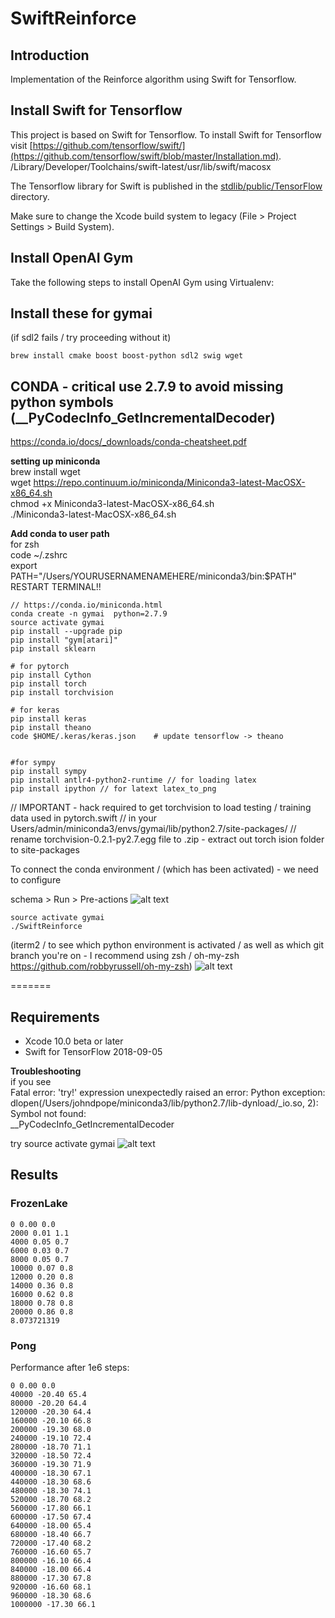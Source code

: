 #  SwiftReinforce

## Introduction
Implementation of the Reinforce algorithm using Swift for Tensorflow.



## Install Swift for Tensorflow
This project is based on Swift for Tensorflow. To install Swift for Tensorflow visit [https://github.com/tensorflow/swift/](https://github.com/tensorflow/swift/blob/master/Installation.md).
/Library/Developer/Toolchains/swift-latest/usr/lib/swift/macosx


The Tensorflow library for Swift is published in the [stdlib/public/TensorFlow](https://github.com/apple/swift/tree/tensorflow/stdlib/public/TensorFlow) directory.

Make sure to change the Xcode build system to legacy (File > Project Settings > Build System).

## Install OpenAI Gym
Take the following steps to install OpenAI Gym using Virtualenv:

      
     
## Install these for gymai
(if sdl2 fails / try proceeding without it)
```
brew install cmake boost boost-python sdl2 swig wget
```


## CONDA     - critical use 2.7.9 to avoid missing python symbols  (__PyCodecInfo_GetIncrementalDecoder)     
https://conda.io/docs/_downloads/conda-cheatsheet.pdf     

      
**setting up miniconda**      
brew install wget      
wget https://repo.continuum.io/miniconda/Miniconda3-latest-MacOSX-x86_64.sh      
chmod +x Miniconda3-latest-MacOSX-x86_64.sh      
./Miniconda3-latest-MacOSX-x86_64.sh      
      
      
**Add conda to user path**      
for zsh       
code ~/.zshrc      
export PATH="/Users/YOURUSERNAMENAMEHERE/miniconda3/bin:$PATH"      
RESTART TERMINAL!!      


```
// https://conda.io/miniconda.html 
conda create -n gymai  python=2.7.9
source activate gymai
pip install --upgrade pip
pip install "gym[atari]"
pip install sklearn

# for pytorch
pip install Cython 
pip install torch
pip install torchvision

# for keras
pip install keras
pip install theano 
code $HOME/.keras/keras.json    # update tensorflow -> theano


#for sympy
pip install sympy
pip install antlr4-python2-runtime // for loading latex 
pip install ipython // for latext latex_to_png

```
     
     
 // IMPORTANT - hack required to get  torchvision   to load testing / training data used in pytorch.swift
 // in your Users/admin/miniconda3/envs/gymai/lib/python2.7/site-packages/
 // rename torchvision-0.2.1-py2.7.egg file to .zip - extract out torch ision folder to site-packages
     
     
To connect the conda environment / (which has been activated) - we need to configure  
         
schema >  Run > Pre-actions
![alt text](https://user-images.githubusercontent.com/289994/45383211-8f819e00-b5d8-11e8-9d12-b715a79005f7.png)

```
source activate gymai
./SwiftReinforce
```


(iterm2 / to see which python environment is activated / as well as which git branch you're on - I recommend using zsh / oh-my-zsh https://github.com/robbyrussell/oh-my-zsh)
![alt text](https://user-images.githubusercontent.com/289994/45244296-37d7ef80-b2c5-11e8-81c3-e8e59afe234f.png)

=======
## Requirements
* Xcode 10.0 beta or later
* Swift for TensorFlow 2018-09-05


**Troubleshooting**    
if you see     
Fatal error: 'try!' expression unexpectedly raised an error: Python exception: dlopen(/Users/johndpope/miniconda3/lib/python2.7/lib-dynload/_io.so, 2): Symbol not found:      
__PyCodecInfo_GetIncrementalDecoder    
     
try source activate gymai
![alt text](https://user-images.githubusercontent.com/289994/45266081-83081480-b423-11e8-8e06-57c0e4c27c63.png) 


## Results
### FrozenLake
```
0 0.00 0.0
2000 0.01 1.1
4000 0.05 0.7
6000 0.03 0.7
8000 0.05 0.7
10000 0.07 0.8
12000 0.20 0.8
14000 0.36 0.8
16000 0.62 0.8
18000 0.78 0.8
20000 0.86 0.8
8.073721319
```
### Pong
Performance after 1e6 steps:
```
0 0.00 0.0
40000 -20.40 65.4
80000 -20.20 64.4
120000 -20.30 64.4
160000 -20.10 66.8
200000 -19.30 68.0
240000 -19.10 72.4
280000 -18.70 71.1
320000 -18.50 72.4
360000 -19.30 71.9
400000 -18.30 67.1
440000 -18.30 68.6
480000 -18.30 74.1
520000 -18.70 68.2
560000 -17.80 66.1
600000 -17.50 67.4
640000 -18.00 65.4
680000 -18.40 66.7
720000 -17.40 68.2
760000 -16.60 65.7
800000 -16.10 66.4
840000 -18.00 66.4
880000 -17.30 67.8
920000 -16.60 68.1
960000 -18.30 68.6
1000000 -17.30 66.1
```
